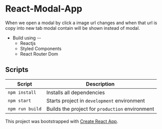 # React-Modal-App
When we open a modal by click a image url changes and when that url is copy into new tab modal contain will be shown instead of modal.

- Build using --
  - Reactjs
  - Styled Components
  - React Router Dom

## Scripts

| Script          | Description                                     |
| --------------- | ----------------------------------------------- |
| `npm install`   | Installs all dependencies                       |
| `npm start`     | Starts project in `development` environment     |
| `npm run build` | Builds the project for `production` environment |

This project was bootstrapped with [Create React App](https://github.com/facebook/create-react-app).
